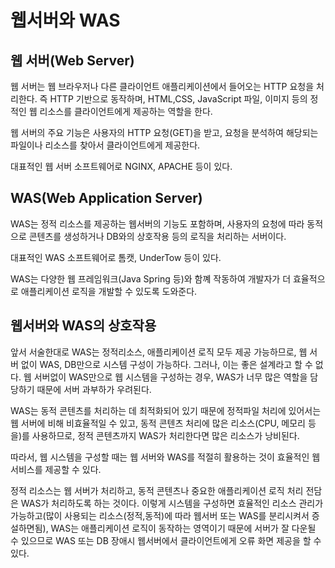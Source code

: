 # 웹서버와 WAS

## 웹 서버(Web Server)
웹 서버는 웹 브라우저나 다른 클라이언트 애플리케이션에서 들어오는 HTTP 요청을 처리한다.
즉 HTTP 기반으로 동작하며, HTML,CSS, JavaScript 파일, 이미지 등의 정적인 웹 리소스를 클라이언트에게 제공하는 역할을 한다.

웹 서버의 주요 기능은 사용자의 HTTP 요청(GET)을 받고, 요청을 분석하여 해당되는 파일이나 리소스를 찾아서 클라이언트에게 제공한다.

대표적인 웹 서버 소프트웨어로 NGINX, APACHE 등이 있다.

## WAS(Web Application Server)
WAS는 정적 리소스를 제공하는 웹서버의 기능도 포함하며, 사용자의 요청에 따라 동적으로 콘텐츠를 생성하거나 DB와의 상호작용 등의 로직을 처리하는 서버이다.

대표적인 WAS 소프트웨어로 톰캣, UnderTow 등이 있다.

WAS는 다양한 웹 프레임워크(Java Spring 등)와 함꼐 작동하여 개발자가 더 효율적으로 애플리케이션 로직을 개발할 수 있도록 도와준다.

## 웹서버와 WAS의 상호작용
앞서 서술한대로 WAS는 정적리소스, 애플리케이션 로직 모두 제공 가능하므로, 웹 서버 없이 WAS, DB만으로 시스템 구성이 가능하다. 
그러나, 이는 좋은 설계라고 할 수 없다. 웹 서버없이 WAS만으로 웹 시스템을 구성하는 경우, WAS가 너무 많은 역할을 담당하기 때문에 서버 과부하가 우려된다.

WAS는 동적 콘텐츠를 처리하는 데 최적화되어 있기 때문에 정적파일 처리에 있어서는 웹 서버에 비해 비효율적일 수 있고, 
동적 콘텐츠 처리에 많은 리소스(CPU, 메모리 등을)를 사용하므로, 정적 콘텐츠까지 WAS가 처리한다면 많은 리소스가 낭비된다. 

따라서, 웹 시스템을 구성할 때는 웹 서버와 WAS를 적절히 활용하는 것이 효율적인 웹 서비스를 제공할 수 있다.

정적 리소스는 웹 서버가 처리하고, 동적 콘텐츠나 중요한 애플리케이션 로직 처리 전담은 WAS가 처리하도록 하는 것이다.
이렇게 시스템을 구성하면 효율적인 리소스 관리가 가능하고(많이 사용되는 리소스(정적,동적)에 따라 웹서버 또는 WAS를 분리시켜서 증설하면됨),
WAS는 애플리케이션 로직이 동작하는 영역이기 때문에 서버가 잘 다운될 수 있으므로 WAS 또는 DB 장애시 웹서버에서 클라이언트에게 오류 화면 제공을 할 수 있다.